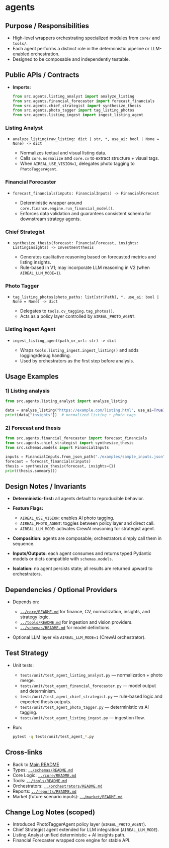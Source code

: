 # agents

## Purpose / Responsibilities

* High-level wrappers orchestrating specialized modules from `core/` and `tools/`.
* Each agent performs a distinct role in the deterministic pipeline or LLM-enabled orchestration.
* Designed to be composable and independently testable.

## Public APIs / Contracts

* **Imports:**

  ```python
  from src.agents.listing_analyst import analyze_listing
  from src.agents.financial_forecaster import forecast_financials
  from src.agents.chief_strategist import synthesize_thesis
  from src.agents.photo_tagger import tag_listing_photos
  from src.agents.listing_ingest import ingest_listing_agent
  ```

### Listing Analyst

* `analyze_listing(raw_listing: dict | str, *, use_ai: bool | None = None) -> dict`

  * Normalizes textual and visual listing data.
  * Calls `core.normalize` and `core.cv` to extract structure + visual tags.
  * When `AIREAL_USE_VISION=1`, delegates photo tagging to `PhotoTaggerAgent`.

### Financial Forecaster

* `forecast_financials(inputs: FinancialInputs) -> FinancialForecast`

  * Deterministic wrapper around `core.finance.engine.run_financial_model()`.
  * Enforces data validation and guarantees consistent schema for downstream strategy agents.

### Chief Strategist

* `synthesize_thesis(forecast: FinancialForecast, insights: ListingInsights) -> InvestmentThesis`

  * Generates qualitative reasoning based on forecasted metrics and listing insights.
  * Rule-based in V1; may incorporate LLM reasoning in V2 (when `AIREAL_LLM_MODE=1`).

### Photo Tagger

* `tag_listing_photos(photo_paths: list[str|Path], *, use_ai: bool | None = None) -> dict`

  * Delegates to `tools.cv_tagging.tag_photos()`.
  * Acts as a policy layer controlled by `AIREAL_PHOTO_AGENT`.

### Listing Ingest Agent

* `ingest_listing_agent(path_or_url: str) -> dict`

  * Wraps `tools.listing_ingest.ingest_listing()` and adds logging/debug handling.
  * Used by orchestrators as the first step before analysis.

## Usage Examples

### 1) Listing analysis

```python
from src.agents.listing_analyst import analyze_listing

data = analyze_listing("https://example.com/listing.html", use_ai=True)
print(data["insights"])  # normalized listing + photo tags
```

### 2) Forecast and thesis

```python
from src.agents.financial_forecaster import forecast_financials
from src.agents.chief_strategist import synthesize_thesis
from src.schemas.models import FinancialInputs

inputs = FinancialInputs.from_json_path("./examples/sample_inputs.json")
forecast = forecast_financials(inputs)
thesis = synthesize_thesis(forecast, insights={})
print(thesis.summary())
```

## Design Notes / Invariants

* **Deterministic-first:** all agents default to reproducible behavior.
* **Feature Flags:**

  * `AIREAL_USE_VISION`: enables AI photo tagging.
  * `AIREAL_PHOTO_AGENT`: toggles between policy layer and direct call.
  * `AIREAL_LLM_MODE`: activates CrewAI reasoning for strategist agent.
* **Composition:** agents are composable; orchestrators simply call them in sequence.
* **Inputs/Outputs:** each agent consumes and returns typed Pydantic models or dicts compatible with `schemas.models`.
* **Isolation:** no agent persists state; all results are returned upward to orchestrators.

## Dependencies / Optional Providers

* Depends on:

  * [`../core/README.md`](../core/README.md) for finance, CV, normalization, insights, and strategy logic.
  * [`../tools/README.md`](../tools/README.md) for ingestion and vision providers.
  * [`../schemas/README.md`](../schemas/README.md) for model definitions.
* Optional LLM layer via `AIREAL_LLM_MODE=1` (CrewAI orchestrator).

## Test Strategy

* Unit tests:

  * `tests/unit/test_agent_listing_analyst.py` — normalization + photo merge.
  * `tests/unit/test_agent_financial_forecaster.py` — model output and determinism.
  * `tests/unit/test_agent_chief_strategist.py` — rule-based logic and expected thesis outputs.
  * `tests/unit/test_agent_photo_tagger.py` — deterministic vs AI tagging.
  * `tests/unit/test_agent_listing_ingest.py` — ingestion flow.
* Run:

  ```bash
  pytest -q tests/unit/test_agent_*.py
  ```

## Cross-links

* Back to [Main README](../README.md)
* Types: [`../schemas/README.md`](../schemas/README.md)
* Core Logic: [`../core/README.md`](../core/README.md)
* Tools: [`../tools/README.md`](../tools/README.md)
* Orchestrators: [`../orchestrators/README.md`](../orchestrators/README.md)
* Reports: [`../reports/README.md`](../reports/README.md)
* Market (future scenario inputs): [`../market/README.md`](../market/README.md)

## Change Log Notes (scoped)

* Introduced PhotoTaggerAgent policy layer (`AIREAL_PHOTO_AGENT`).
* Chief Strategist agent extended for LLM integration (`AIREAL_LLM_MODE`).
* Listing Analyst unified deterministic + AI insights path.
* Financial Forecaster wrapped core engine for stable API.
